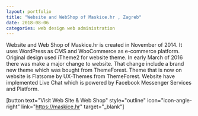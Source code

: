 ```yaml
---
layout: portfolio
title: "Website and WebShop of Maskice.hr , Zagreb"
date: 2018-08-06
categories: web design web administration
---
```

Website and Web Shop of Maskice.hr is created in November of 2014. It uses WordPress as CMS and WooCommerce as e-commerce platform. Original design used iTheme2 for website theme. In early March of 2016 there was make a major change to website. That change include a brand new theme which was bought from ThemeForest. Theme that is now on website is Flatsome by UX-Themes from ThemeForest. Website have implemented Live Chat which is powered by Facebook Messenger Services and Platform.

[button text="Visit Web Site & Web Shop" style="outline" icon="icon-angle-right" link="https://maskice.hr" target="_blank"]